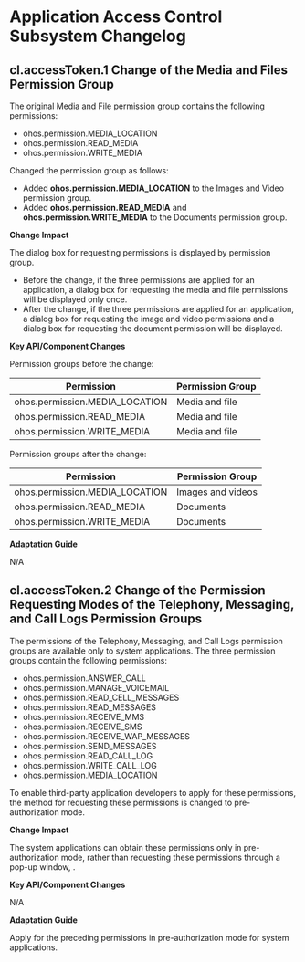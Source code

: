 # Application Access Control Subsystem Changelog

## cl.accessToken.1 Change of the Media and Files Permission Group
The original Media and File permission group contains the following permissions:
- ohos.permission.MEDIA_LOCATION
- ohos.permission.READ_MEDIA
- ohos.permission.WRITE_MEDIA

Changed the permission group as follows:
- Added **ohos.permission.MEDIA_LOCATION** to the Images and Video permission group.
- Added **ohos.permission.READ_MEDIA** and **ohos.permission.WRITE_MEDIA** to the Documents permission group.


**Change Impact**

The dialog box for requesting permissions is displayed by permission group.

- Before the change, if the three permissions are applied for an application, a dialog box for  requesting the media and file permissions will be displayed only once.
- After the change, if the three permissions are applied for an application, a dialog box for  requesting the image and video permissions and a dialog box for  requesting the document permission will be displayed.

**Key API/Component Changes**

Permission groups before the change:

| Permission  | Permission Group                        |
| -------- | ---------------------------- |
| ohos.permission.MEDIA_LOCATION | Media and file|
| ohos.permission.READ_MEDIA | Media and file|
| ohos.permission.WRITE_MEDIA | Media and file|

Permission groups after the change:

| Permission  | Permission Group                        |
| -------- | ---------------------------- |
| ohos.permission.MEDIA_LOCATION | Images and videos |
| ohos.permission.READ_MEDIA | Documents |
| ohos.permission.WRITE_MEDIA | Documents |


**Adaptation Guide**

N/A

## cl.accessToken.2 Change of the Permission Requesting Modes of the Telephony, Messaging, and Call Logs Permission Groups
The permissions of the Telephony, Messaging, and Call Logs permission groups are available only to system applications. The three permission groups contain the following permissions:
- ohos.permission.ANSWER_CALL
- ohos.permission.MANAGE_VOICEMAIL
- ohos.permission.READ_CELL_MESSAGES
- ohos.permission.READ_MESSAGES
- ohos.permission.RECEIVE_MMS
- ohos.permission.RECEIVE_SMS
- ohos.permission.RECEIVE_WAP_MESSAGES
- ohos.permission.SEND_MESSAGES
- ohos.permission.READ_CALL_LOG
- ohos.permission.WRITE_CALL_LOG
- ohos.permission.MEDIA_LOCATION

To enable third-party application developers to apply for these permissions, the method for requesting these permissions is changed to pre-authorization mode.


**Change Impact**

The system applications can obtain these permissions only in pre-authorization mode, rather than requesting these permissions through a pop-up window, .

**Key API/Component Changes**

N/A

**Adaptation Guide**

Apply for the preceding permissions in pre-authorization mode for system applications.
